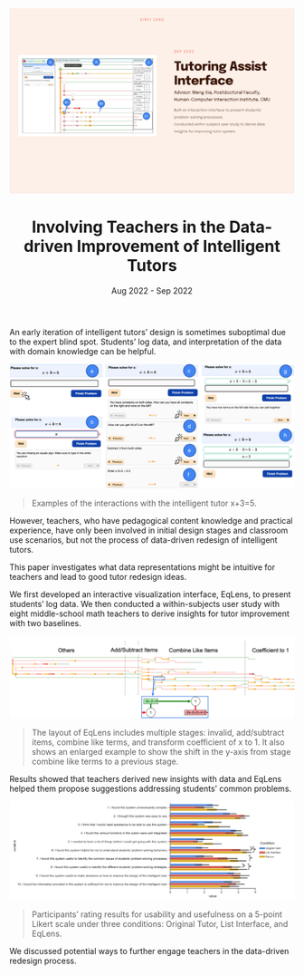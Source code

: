<header class="hero">
<img class="head" src="/projects/eqlens/ppt.png" alt="hero">
<h1 id="main-title">  Involving Teachers in the Data-driven Improvement of Intelligent Tutors </h1>
<p class="description">Aug 2022 - Sep 2022 </p>
</header>



An early iteration of intelligent tutors’ design is sometimes suboptimal due to the expert blind spot. Students’ log data, and interpretation of the data with domain knowledge can be helpful. 


<img class="head" src="/projects/eqlens/Tutor View.png" alt="hero">

> Examples of the interactions with the intelligent tutor x+3=5.


However, teachers, who have pedagogical content knowledge and practical experience, have only been involved in initial design stages and classroom use scenarios, but not the process of data-driven redesign of intelligent tutors. 

This paper investigates what data representations might be intuitive for teachers and lead to good tutor redesign ideas.


We first developed an interactive visualization interface, EqLens, to present students’ log data. We then conducted a within-subjects user study with eight middle-school math teachers to derive insights for tutor improvement with two baselines. 

<img class="head" src="/projects/eqlens/layout.png" alt="hero">

> The layout of EqLens includes multiple stages: invalid, add/subtract items, combine like terms, and transform coefficient of x to 1. It also shows an enlarged example to show the shift in the y-axis from stage combine like terms to a previous stage.


Results showed that teachers derived new insights with data and EqLens helped them propose suggestions addressing students’ common problems. 


<img class="head" src="/projects/eqlens/results.png" alt="hero">

> Participants’ rating results for usability and usefulness on a 5-point Likert scale under three conditions: Original Tutor, List Interface, and EqLens. 


We discussed potential ways to further engage teachers in the data-driven redesign process.

<style lang="stylus">

.head
    width:100%


.body
  background-color #fafbfc
</style>